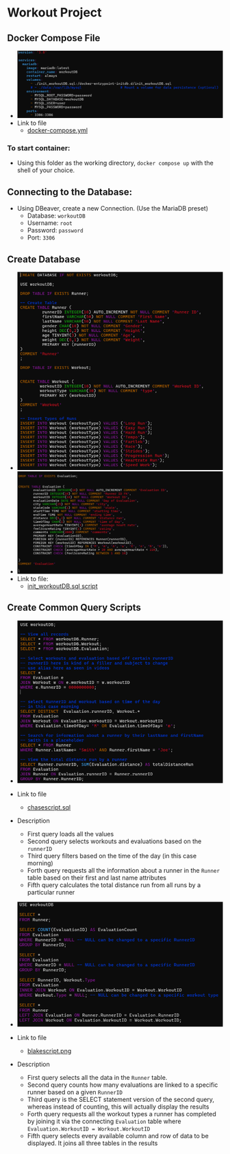 # Workout Project


## Docker Compose File

* ![dockercompose](images/dockercompose2.png)
* Link to file
   * [docker-compose.yml](docker-compose.yml)
### To start container:
* Using this folder as the working directory, `docker compose up` with the shell of your choice.

## Connecting to the Database:
* Using DBeaver, create a new Connection. (Use the MariaDB preset)
   * Database: `workoutDB`
   * Username: `root`
   * Password: `password`
   * Port: `3306`

## Create Database

* ![db](images/db1.png)
* ![db](images/db2.png)
* Link to file:
   * [init_workoutDB.sql script](init_workoutDB.sql)

## Create Common Query Scripts

* ![chasescript](images/chasescript.png)
* Link to file
   * [chasescript.sql](SQL-Toolbox/chasescript.sql)
* Description
   * First query loads all the values
   * Second query selects workouts and evaluations based on the `runnerID`
   * Third query filters based on the time of the day (in this case morning)
   * Forth query requests all the information about a runner in the `Runner` table based on their first and last name attributes
   * Fifth query calculates the total distance run from all runs by a particular runner

* ![blakescript](images/blakescript.png)
* Link to file
   * [blakescript.png](SQL-Toolbox/blakescript.sql)
* Description
   * First query selects all the data in the `Runner` table.
   * Second query counts how many evaluations are linked to a specific runner based on a given `RunnerID`
   * Third query is the SELECT statement version of the second query, whereas instead of counting, this will actually display the results
   * Forth query requests all the workout types a runner has completed by joining it via the connecting `Evaluation` table where `Evaluation.WorkoutID = Workout.WorkoutID`
   * Fifth query selects every available column and row of data to be displayed. It joins all three tables in the results




